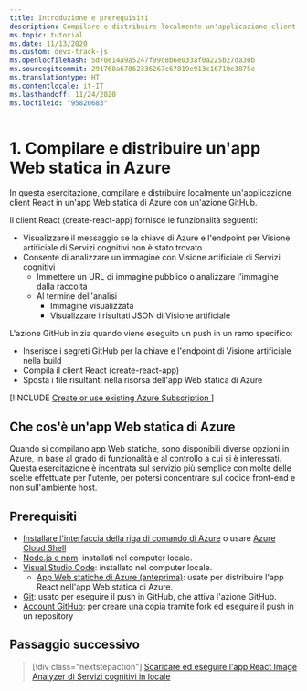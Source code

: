 ```yaml
---
title: Introduzione e prerequisiti
description: Compilare e distribuire localmente un'applicazione client React in un'app Web statica di Azure con un'azione GitHub.
ms.topic: tutorial
ms.date: 11/13/2020
ms.custom: devx-track-js
ms.openlocfilehash: 5d70e14a9a5247f99c8b6e033af0a225b27da30b
ms.sourcegitcommit: 291768a67862336267c67819e913c16710e3875e
ms.translationtype: HT
ms.contentlocale: it-IT
ms.lasthandoff: 11/24/2020
ms.locfileid: "95820683"
---
```

# <a name="1-build-and-deploy-a-static-web-app-to-azure"></a>1. Compilare e distribuire un'app Web statica in Azure

In questa esercitazione, compilare e distribuire localmente un'applicazione client React in un'app Web statica di Azure con un'azione GitHub. 

Il client React (create-react-app) fornisce le funzionalità seguenti: 
* Visualizzare il messaggio se la chiave di Azure e l'endpoint per Visione artificiale di Servizi cognitivi non è stato trovato
* Consente di analizzare un'immagine con Visione artificiale di Servizi cognitivi
    * Immettere un URL di immagine pubblico o analizzare l'immagine dalla raccolta
    * Al termine dell'analisi
        * Immagine visualizzata
        * Visualizzare i risultati JSON di Visione artificiale 

L'azione GitHub inizia quando viene eseguito un push in un ramo specifico:
* Inserisce i segreti GitHub per la chiave e l'endpoint di Visione artificiale nella build
* Compila il client React (create-react-app)
* Sposta i file risultanti nella risorsa dell'app Web statica di Azure

[!INCLUDE [Create or use existing Azure Subscription ](../../includes/environment-subscription-h2.md)]

## <a name="what-is-an-azure-static-web-app"></a>Che cos'è un'app Web statica di Azure

Quando si compilano app Web statiche, sono disponibili diverse opzioni in Azure, in base al grado di funzionalità e al controllo a cui si è interessati. Questa esercitazione è incentrata sul servizio più semplice con molte delle scelte effettuate per l'utente, per potersi concentrare sul codice front-end e non sull'ambiente host.

## <a name="prerequisites"></a>Prerequisiti

- [Installare l'interfaccia della riga di comando di Azure](/cli/azure/install-azure-cli) o usare [Azure Cloud Shell](https://shell.azure.com.)
- [Node.js e npm](https://nodejs.org/en/download): installati nel computer locale.
- [Visual Studio Code](https://code.visualstudio.com/): installato nel computer locale. 
    - [App Web statiche di Azure (anteprima)](https://marketplace.visualstudio.com/items?itemName=ms-azuretools.vscode-azurestaticwebapps): usate per distribuire l'app React nell'app Web statica di Azure.
- [Git](https://git-scm.com/downloads): usato per eseguire il push in GitHub, che attiva l'azione GitHub.
- [Account GitHub](https://github.com/join): per creare una copia tramite fork ed eseguire il push in un repository

## <a name="next-step"></a>Passaggio successivo

> [!div class="nextstepaction"]
> [Scaricare ed eseguire l'app React Image Analyzer di Servizi cognitivi in locale](run-the-react-cognitive-services-image-analyzer-app-locally.md) 